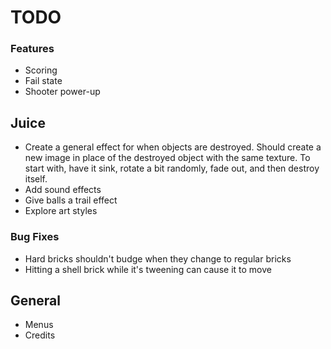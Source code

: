 # TODO

### Features
* Scoring
* Fail state
* Shooter power-up

## Juice
* Create a general effect for when objects are destroyed. Should create a new image in place of the destroyed object with the same texture. To start with, have it sink, rotate a bit randomly, fade out, and then destroy itself.
* Add sound effects
* Give balls a trail effect
* Explore art styles

### Bug Fixes
* Hard bricks shouldn't budge when they change to regular bricks
* Hitting a shell brick while it's tweening can cause it to move

## General
* Menus
* Credits